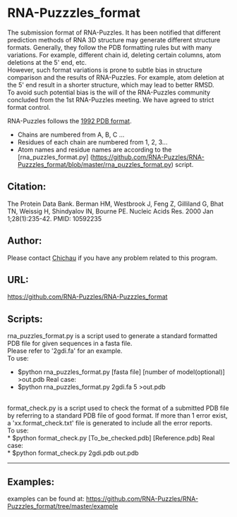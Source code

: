 # RNA-Puzzzles_format
The submission format of RNA-Puzzles.
It has been notified that different prediction methods of RNA 3D structure may generate different structure formats. Generally, they follow the PDB formatting rules but with many variations. For example, different chain id, deleting certain columns, atom deletions at the 5' end, etc. <br/>
However, such format variations is prone to subtle bias in structure comparison and the results of RNA-Puzzles. For example, atom deletion at the 5' end result in a shorter structure, which may lead to better RMSD. <br/>
To avoid such potential bias is the will of the RNA-Puzzles community concluded from the 1st RNA-Puzzles meeting. We have agreed to strict format control.<br/>

RNA-Puzzles follows the [1992 PDB format](http://www.rcsb.org/pdb/file_formats/pdb/pdbguide2.2/PDB_format_1992.pdf). 
* Chains are numbered from A, B, C ...
* Residues of each chain are numbered from 1, 2, 3...
* Atom names and residue names are according to the [rna_puzzles_format.py] (https://github.com/RNA-Puzzles/RNA-Puzzzles_format/blob/master/rna_puzzles_format.py) script.

## Citation: 
The Protein Data Bank.
Berman HM, Westbrook J, Feng Z, Gilliland G, Bhat TN, Weissig H, Shindyalov IN, Bourne PE.
Nucleic Acids Res. 2000 Jan 1;28(1):235-42.
PMID: 10592235


## Author:
Please contact [Chichau](mailto:z.miao@ibmc-cnrs.unistra.fr) if you have any problem related to this program.

## URL: 
https://github.com/RNA-Puzzles/RNA-Puzzzles_format

## Scripts:
rna_puzzles_format.py is a script used to generate a standard formatted PDB file for given sequences in a fasta file.   
Please refer to '2gdi.fa' for an example.   
To use:  <br/>
* $python rna_puzzles_format.py [fasta file] [number of model(optional)] >out.pdb
Real case: <br/>
* $python rna_puzzles_format.py 2gdi.fa 5 >out.pdb

<br/>
format_check.py is a script used to check the format of a submitted PDB file by referring to a standard PDB file of good   format. If more than 1 error exist, a 'xx.format_check.txt' file is generated to include all the error reports.   <br/>
To use:  <br/>
* $python format_check.py [To_be_checked.pdb] [Reference.pdb]
Real case: <br/>
* $python format_check.py 2gdi.pdb out.pdb
<hr/>


## Examples:
examples can be found at:
https://github.com/RNA-Puzzles/RNA-Puzzzles_format/tree/master/example
